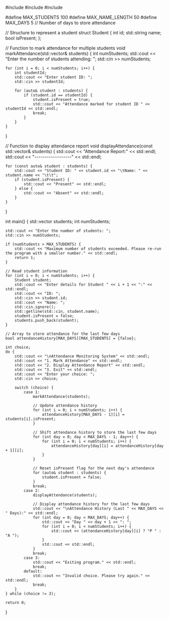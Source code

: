 #include <iostream>
#include <vector>
#include <string>

#define MAX_STUDENTS 100
#define MAX_NAME_LENGTH 50
#define MAX_DAYS 5 // Number of days to store attendance

// Structure to represent a student
struct Student {
    int id;
    std::string name;
    bool isPresent;
};

// Function to mark attendance for multiple students
void markAttendance(std::vector<Student>& students) {
    int numStudents;
    std::cout << "Enter the number of students attending: ";
    std::cin >> numStudents;

    for (int i = 0; i < numStudents; i++) {
        int studentId;
        std::cout << "Enter student ID: ";
        std::cin >> studentId;

        for (auto& student : students) {
            if (student.id == studentId) {
                student.isPresent = true;
                std::cout << "Attendance marked for student ID " << studentId << std::endl;
                break;
            }
        }
    }
}

// Function to display attendance report
void displayAttendance(const std::vector<Student>& students) {
    std::cout << "Attendance Report:" << std::endl;
    std::cout << "------------------" << std::endl;

    for (const auto& student : students) {
        std::cout << "Student ID: " << student.id << "\tName: " << student.name << "\t\t";
        if (student.isPresent) {
            std::cout << "Present" << std::endl;
        } else {
            std::cout << "Absent" << std::endl;
        }
    }
}

int main() {
    std::vector<Student> students;
    int numStudents;

    std::cout << "Enter the number of students: ";
    std::cin >> numStudents;

    if (numStudents > MAX_STUDENTS) {
        std::cout << "Maximum number of students exceeded. Please re-run the program with a smaller number." << std::endl;
        return 1;
    }

    // Read student information
    for (int i = 0; i < numStudents; i++) {
        Student student;
        std::cout << "Enter details for Student " << i + 1 << ":" << std::endl;
        std::cout << "ID: ";
        std::cin >> student.id;
        std::cout << "Name: ";
        std::cin.ignore();
        std::getline(std::cin, student.name);
        student.isPresent = false;
        students.push_back(student);
    }

    // Array to store attendance for the last few days
    bool attendanceHistory[MAX_DAYS][MAX_STUDENTS] = {false};

    int choice;
    do {
        std::cout << "\nAttendance Monitoring System" << std::endl;
        std::cout << "1. Mark Attendance" << std::endl;
        std::cout << "2. Display Attendance Report" << std::endl;
        std::cout << "3. Exit" << std::endl;
        std::cout << "Enter your choice: ";
        std::cin >> choice;

        switch (choice) {
            case 1:
                markAttendance(students);

                // Update attendance history
                for (int i = 0; i < numStudents; i++) {
                    attendanceHistory[MAX_DAYS - 1][i] = students[i].isPresent;
                }

                // Shift attendance history to store the last few days
                for (int day = 0; day < MAX_DAYS - 1; day++) {
                    for (int i = 0; i < numStudents; i++) {
                        attendanceHistory[day][i] = attendanceHistory[day + 1][i];
                    }
                }

                // Reset isPresent flag for the next day's attendance
                for (auto& student : students) {
                    student.isPresent = false;
                }
                break;
            case 2:
                displayAttendance(students);

                // Display attendance history for the last few days
                std::cout << "\nAttendance History (Last " << MAX_DAYS << " Days):" << std::endl;
                for (int day = 0; day < MAX_DAYS; day++) {
                    std::cout << "Day " << day + 1 << ": ";
                    for (int i = 0; i < numStudents; i++) {
                        std::cout << (attendanceHistory[day][i] ? "P " : "A ");
                    }
                    std::cout << std::endl;
                }
                break;
            case 3:
                std::cout << "Exiting program." << std::endl;
                break;
            default:
                std::cout << "Invalid choice. Please try again." << std::endl;
                break;
        }
    } while (choice != 3);

    return 0;
}
